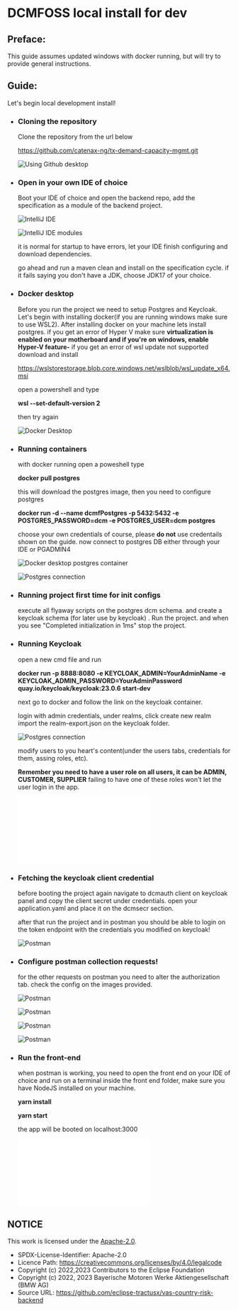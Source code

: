 # DCMFOSS local install for dev

## Preface:
This guide assumes updated windows with docker running, but will try to provide general instructions.

## Guide:
Let's begin local development install!

- ### Cloning the repository
    Clone the repository from the url below

    https://github.com/catenax-ng/tx-demand-capacity-mgmt.git
    
    ![Using Github desktop](images/dev/1.png "Cloning the repo")

- ### Open in your own IDE of choice
    Boot your IDE of choice and open the backend repo,
    add the specification as a module of the backend project.
    
    ![IntelliJ IDE](images/dev/2.png "resolving dependencies")

    ![IntelliJ IDE modules](images/dev/2_5.png "resolving dependencies")

  it is normal for startup to have errors, let your IDE finish configuring and download dependencies.

  go ahead and run a maven clean and install on the specification cycle.
  if it fails saying you don't have a JDK, choose JDK17 of your choice.

- ### Docker desktop

    Before you run the project we need to setup Postgres and Keycloak.
    Let's begin with installing docker(if you are running windows make sure to use WSL2).
    After installing docker on your machine lets install postgres.
    if you get an error of Hyper V make sure **virtualization is enabled on your motherboard
    and if you're on windows, enable Hyper-V feature-**
    if you get an error of wsl update not supported
    download and install 

    https://wslstorestorage.blob.core.windows.net/wslblob/wsl_update_x64.msi 
    
    open a powershell and type 

    **wsl --set-default-version 2**
    
    then try again

    ![Docker Desktop](images/dev/3.png "Docker install")

- ### Running containers

  with docker running open a poweshell type

  **docker pull postgres**

  this will download the postgres image, then you need to configure postgres

  **docker run -d --name dcmfPostgres -p 5432:5432 -e POSTGRES_PASSWORD=dcm -e POSTGRES_USER=dcm postgres**

  choose your own credentials of course, please **do not** use credentails shown on the guide.
  now connect to postgres DB either through your IDE or PGADMIN4

  ![Docker desktop postgres container](images/dev/4.png "Docker postgres")

  ![Postgres connection](images/dev/5.png "Docker postgres connection")

- ### Running project first time for init configs
  execute all flyaway scripts on the postgres dcm schema.
  and create a keycloak schema (for later use by keycloak)
  . Run the project. 
  and
  when you see "Completed initialization in 1ms" stop the project. 

- ### Running Keycloak
  open a new cmd file and run 

  **docker run -p 8888:8080 -e KEYCLOAK_ADMIN=YourAdminName -e KEYCLOAK_ADMIN_PASSWORD=YourAdminPassword quay.io/keycloak/keycloak:23.0.6 start-dev**

  next go to docker and follow the link on the keycloak container. 

  login with admin credentials, under realms, click create new realm
  import the realm-export.json on the keycloak folder.

  ![Postgres connection](images/dev/5.png "Docker postgres connection")
  
  modify users to you heart's content(under the users tabs, credentials for them, assing roles, etc). 

  **Remember you need to have a user role on all users, it can be ADMIN, CUSTOMER, SUPPLIER**
  failing to have one of these roles won't let the user login in the app.

  ![keycloak realm json](realm-export.json)

- ### Fetching the keycloak client credential
  before booting the project again navigate to dcmauth client on keycloak panel and copy the client secret under credentials.
  open your application.yaml and place it on the dcmsecr section.
  
  after that run the project and in postman you should be able to login on the token endpoint with the credentials you modified on keycloak!

  ![Postman](images/dev/6.png "Postman login")

- ### Configure postman collection requests!
  for the other requests on postman you need to alter the authorization tab.
  check the config on the images provided.

  ![Postman](images/dev/7.png "Postman config")

  ![Postman](images/dev/8.png "Postman config")

  ![Postman](images/dev/9.png "Postman config")

  ![Postman](images/dev/10.png "Postman config")

- ### Run the front-end
  when postman is working, you need to open the front end on your IDE of choice and run on a terminal inside the front end folder, make sure you have NodeJS installed on your machine.

  **yarn install** 

  **yarn start**

  the app will be booted on localhost:3000

  ![Postman collection](DCMFOSS_postman.json)
## NOTICE

This work is licensed under the [Apache-2.0](https://www.apache.org/licenses/LICENSE-2.0).

- SPDX-License-Identifier: Apache-2.0
- Licence Path: https://creativecommons.org/licenses/by/4.0/legalcode
- Copyright (c) 2022,2023 Contributors to the Eclipse Foundation
- Copyright (c) 2022, 2023 Bayerische Motoren Werke Aktiengesellschaft (BMW AG)
- Source URL: https://github.com/eclipse-tractusx/vas-country-risk-backend